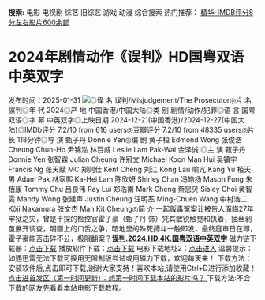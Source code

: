 **搜索:** 电影 电视剧 综艺 旧综艺 游戏 动漫 综合搜索 热门推荐： [精华-IMDB评分8分左右影片600余部](https://www.dytt8.com/html/gndy/jddy/20160320/50510.html)
# 2024年剧情动作《误判》HD国粤双语中英双字
发布时间：2025-01-31 
![](https://img9.doubanio.com/view/photo/l_ratio_poster/public/p2916559349.jpg)◎译 名 误判/Misjudgement/The Prosecutor◎片 名 誤判◎年 代 2024◎产 地 中国香港/中国大陆◎类 别 剧情/动作/犯罪◎语 言 国粤双语◎字 幕 中英双字◎上映日期 2024-12-21(中国香港)/2024-12-27(中国大陆)◎IMDb评分 7.2/10 from 616 users◎豆瓣评分 7.2/10 from 48335 users◎片 长 118分钟◎导 演 甄子丹 Donnie Yen◎编 剧 黄子桓 Edmond Wong 张俊浩 Cheung Chun-Ho 尹锦泓 林百威 Leslie Lam Pak-Wai 金泽诚 ◎主 演 甄子丹 Donnie Yen 张智霖 Julian Cheung 许冠文 Michael Koon Man Hui 吴镇宇 Francis Ng 张天赋 MC 郑则仕 Kent Cheng 刘江 Kong Lau 喻亢 Kang Yu 栢天男 Adam Pak 林家熙 Ka-Hei Lam 陈欣妍 Shirley Chan 冯皓扬 Mason Fung 朱栢康 Tommy Chu 吕良伟 Ray Lui 郑浩南 Mark Cheng 蔡思贝 Sisley Choi 黄智雯 Mandy Wong 张建声 Justin Cheung 汪明荃 Ming-Chuen Wang 中村浩二 Kôji Nakamura 张文杰 Man Kit Cheung◎简 介 一起贩毒冤案让被告人面临27年牢狱之灾，曾是干探的检控官霍子豪（甄子丹 饰）凭其敏锐触觉和执着，抽丝剥茧展开调查，明面上的口舌之争，暗地里的殊死搏斗一触即发，最终庭审日在即，霍子豪能否击碎不公，极限翻案？[**误判.2024.HD.4K.国粤双语中英双字**](magnet:?xt=urn:btih:61dfd1f49a7a95df0782314e72b2a2daebcedbbc&dn=%e9%98%b3%e5%85%89%e7%94%b5%e5%bd%b1dygod.org.%e8%af%af%e5%88%a4.2024.HD.4K.%e5%9b%bd%e7%b2%a4%e5%8f%8c%e8%af%ad%e4%b8%ad%e8%8b%b1%e5%8f%8c%e5%ad%97.mkv&tr=udp%3a%2f%2ftracker.opentrackr.org%3a1337%2fannounce&tr=udp%3a%2f%2fexodus.desync.com%3a6969%2fannounce) 磁力链下载器：[点击下载](https://dygod.org/js/bt.htm "qBittorrent") 播放软件下载：[点击下载](https://dygod.org/js/player.htm "PotPlayer") 电影下载地址2：[点击进入](https://dygod.org/ "阳光电影") 温馨提示：如遇迅雷无法下载可换用无限制版尝试或用磁力下载，欢迎每天来！  下载方法：安装软件后,点击即可下载,谢谢大家支持！喜欢本站,请使用Ctrl+D进行添加收藏！ [点击进首发区（第一时间更新）：想第一时间下载本站的影片吗？ ](https://www.ygdy8.net/)下载方法:不会下载的网友先看看本站电影下载教程。